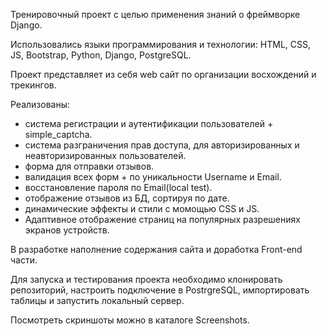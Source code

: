Тренировочный проект с целью применения знаний о фреймворке Django.

Использовались языки программирования и технологии: HTML, CSS, JS, Bootstrap, Python, Django, PostgreSQL.

Проект представляет из себя web сайт по организации восхождений и трекингов.

Реализованы:
 - система регистрации и аутентификации пользователей + simple_captcha.
 - система разграничения прав доступа, для авторизированных и неавторизированных пользователей.
 - форма для отправки отзывов.
 - валидация всех форм + по уникальности Username и Email.
 - восстановление пароля по Email(local test).
 - отображение отзывов из БД, сортируя по дате.
 - динамические эффекты и стили с момощью CSS и JS.
 - Адаптивное отображение страниц на популярных разрешениях экранов устройств.

В разработке наполнение содержания сайта и доработка Front-end части.

Для запуска и тестирования проекта необходимо клонировать репозиторий, настроить подключение в PostrgreSQL, импортировать таблицы и запустить локальный сервер.

Посмотреть скриншоты можно в каталоге Screenshots.
